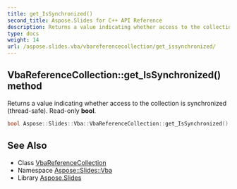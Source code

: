 ```yaml
---
title: get_IsSynchronized()
second_title: Aspose.Slides for C++ API Reference
description: Returns a value indicating whether access to the collection is synchronized (thread-safe). Read-only bool.
type: docs
weight: 14
url: /aspose.slides.vba/vbareferencecollection/get_issynchronized/
---
```

## VbaReferenceCollection::get_IsSynchronized() method


Returns a value indicating whether access to the collection is synchronized (thread-safe). Read-only **bool**.

```cpp
bool Aspose::Slides::Vba::VbaReferenceCollection::get_IsSynchronized() override
```

## See Also

* Class [VbaReferenceCollection](../)
* Namespace [Aspose::Slides::Vba](../../)
* Library [Aspose.Slides](../../../)